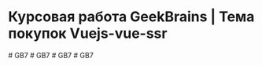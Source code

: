 # Курсовая работа GeekBrains | Тема покупок Vuejs-vue-ssr
#   G B 7  
 #   G B 7  
 #   G B 7  
 # GB7
